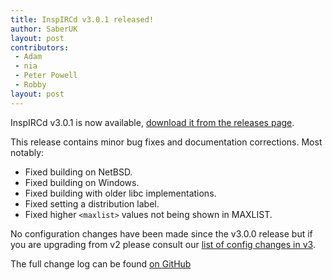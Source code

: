 ```yaml
---
title: InspIRCd v3.0.1 released!
author: SaberUK
layout: post
contributors:
 - Adam
 - nia
 - Peter Powell
 - Robby
layout: post
---
```


InspIRCd v3.0.1 is now available, [download it from the releases page](https://github.com/inspircd/inspircd/releases).

This release contains minor bug fixes and documentation corrections. Most notably:

- Fixed building on NetBSD.
- Fixed building on Windows.
- Fixed building with older libc implementations.
- Fixed setting a distribution label.
- Fixed higher `<maxlist>` values not being shown in MAXLIST.

No configuration changes have been made since the v3.0.0 release but if you are upgrading from v2 please consult our [list of config changes in v3](https://docs.inspircd.org/3/configuration-changes).

<!--more-->

The full change log can be found [on GitHub](https://github.com/inspircd/inspircd/compare/v3.0.0...v3.0.1)
